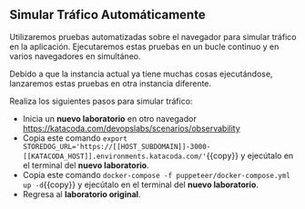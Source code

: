 ## Simular Tráfico Automáticamente

Utilizaremos pruebas automatizadas sobre el navegador para simular tráfico en la aplicación.
Ejecutaremos estas pruebas en un bucle continuo y en varios navegadores en simultáneo.

Debido a que la instancia actual ya tiene muchas cosas ejecutándose, lanzaremos estas pruebas en otra instancia diferente.

Realiza los siguientes pasos para simular tráfico:
* Inicia un **nuevo laboratorio** en otro navegador <a href="https://katacoda.com/devopslabs/scenarios/observability" 
  target="jenkins">https://katacoda.com/devopslabs/scenarios/observability</a>
* Copia este comando `export STOREDOG_URL='https://[[HOST_SUBDOMAIN]]-3000-[[KATACODA_HOST]].environments.katacoda.com/'`{{copy}} y ejecútalo en el terminal del **nuevo laboratorio**.
* Copia este comando `docker-compose -f puppeteer/docker-compose.yml up -d`{{copy}} y ejecútalo en el terminal del **nuevo laboratorio**.
* Regresa al **laboratorio original**.